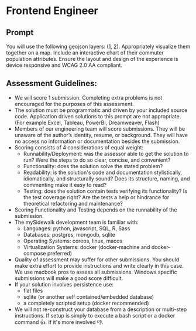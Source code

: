 # Frontend Engineer

## Prompt
You will use the following geojson layers: ([1](kc-neighborhoods.json), [2](kc-tracts.json)). Appropriately visualize them together on a map.  Include an interactive chart of their commuter population attributes. Ensure the layout and design of the experience is device responsive and WCAG 2.0 AA compliant.

## Assessment Guidelines:
* We will score 1 submission. Completing extra problems is not encouraged for the purposes of this assessment.
* The solution must be programmatic and driven by your included source code. Application driven solutions to this prompt are not appropriate. (For example Excel, Tableau, PowerBI, Dreamweaver, Flash)
* Members of our engineering team will score submissions. They will be unaware of the author’s identity, resume, or background. They will have no access no information or documentation besides the submission.
* Scoring consists of 4 considerations of equal weight:
  * Runnability/Deployment: was the assessor able to get the solution to run? Were the steps to do so clear, concise, and convenient?
  * Functionality: does the solution solve the stated problem?
  * Readability: is the solution's code and documentation stylistically, idiomatically, and structurally sound? Does its structure, naming, and commenting make it easy to read?
  * Testing: does the solution contain tests verifying its functionality? Is the test coverage right? Are the tests a help or hindrance for theoretical refactoring and maintenance?
* Scoring Functionality and Testing depends on the runnability of the submission.
* The mySidewalk development team is familiar with:
  * Languages: python, javascript, SQL, R, Sass
  * Databases: postgres, mongodb, sqlite
  * Operating Systems: coreos, linux, macos
  * Virtualization Systems: docker (docker-machine and docker-compose preferred)
* Quality of assessment may suffer for other submissions. You should make extra effort to provide instructions and write clearly in this case. We use macbook pros to assess all submissions. Windows specific submissions will make a good score difficult.
* If your solution involves persistence use:
  * flat files
  * sqlite (or another self contained/embedded database) 
  * a completely scripted setup (docker recommended)
* We will not re-construct your database from a description or multi-step instructions. If setup is simply to execute a bash script or a docker command 👍. If it's more involved 👎.